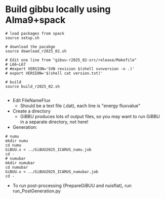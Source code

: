 # Build gibbu locally using Alma9+spack
```
# load packages from spack
source setup.sh

# download the pacakge
source download_r2025_02.sh

# Edit one line from "gibuu-r2025_02-src/release/Makefile"
# L66~L67
# #export VERSION='SVN revision $(shell svnversion -n .)'
# export VERSION='$(shell cat version.txt)'

# build
source build_r2025_02.sh


```

- Edit FileNameFlux
    - Should be a text file (.dat), each line is "energy fluxvalue"
- Create a directory
    - GiBBU produces lots of output files, so you may want to run GiBBU in a separate directory, not here!
- Generation:
```
# numu
mkdir numu
cd numu
GiBUU.x < ../GiBUU2025_ICARUS_numu.job
cd -
# numubar
mkdir numubar
cd numubar
GiBUU.x < ../GiBUU2025_ICARUS_numubar.job
cd -
```
- To run post-processing (PrepareGiBUU and nuisflat), run run_PostGeneration.py
